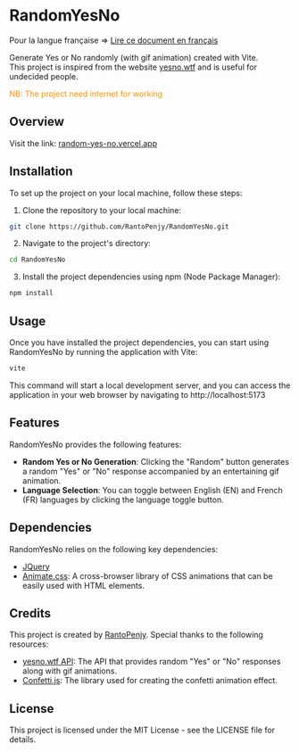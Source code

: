 # RandomYesNo

Pour la langue française => [Lire ce document en français](/README-fr.md)

Generate Yes or No randomly (with gif animation) created with Vite. </br>
This project is inspired from the website [yesno.wtf](https://yesno.wtf) and is useful for undecided people.
<p><span style="color: #ff9100">NB: The project need internet for working</span></p>

## Overview

Visit the link:
[random-yes-no.vercel.app](https://random-yes-no.vercel.app/)

## Installation
To set up the project on your local machine, follow these steps:

1. Clone the repository to your local machine:

```bash
git clone https://github.com/RantoPenjy/RandomYesNo.git
```

2. Navigate to the project's directory:

```bash
cd RandomYesNo
```

3. Install the project dependencies using npm (Node Package Manager):

```bash
npm install
```

## Usage

Once you have installed the project dependencies, you can start using RandomYesNo by running the application with Vite:

```bash
vite
```

This command will start a local development server, and you can access the application in your web browser by navigating to http://localhost:5173

## Features

RandomYesNo provides the following features:

- __Random Yes or No Generation__: Clicking the "Random" button generates a random "Yes" or "No" response accompanied by an entertaining gif animation.
- __Language Selection__: You can toggle between English (EN) and French (FR) languages by clicking the language toggle button.

## Dependencies

RandomYesNo relies on the following key dependencies:

- [JQuery](https://jquery.com)
- [Animate.css](https://animate.style): A cross-browser library of CSS animations that can be easily used with HTML elements.

## Credits

This project is created by [RantoPenjy](https://github.com/RantoPenjy). Special thanks to the following resources:

- [yesno.wtf API](https://yesno.wtf): The API that provides random "Yes" or "No" responses along with gif animations.
- [Confetti.js](https://github.com/Agezao/confetti.js): The library used for creating the confetti animation effect.

## License

This project is licensed under the MIT License - see the LICENSE file for details.
